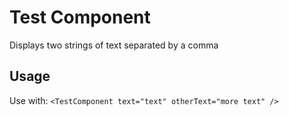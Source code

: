 # Test Component
Displays two strings of text separated by a comma

## Usage
Use with: `<TestComponent text="text" otherText="more text" />`